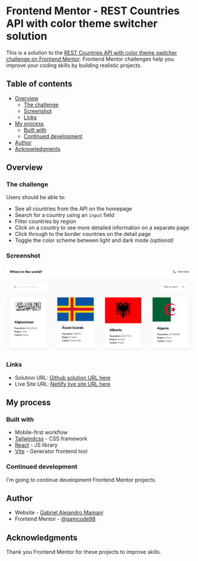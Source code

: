 # Frontend Mentor - REST Countries API with color theme switcher solution

This is a solution to the [REST Countries API with color theme switcher challenge on Frontend Mentor](https://www.frontendmentor.io/challenges/rest-countries-api-with-color-theme-switcher-5cacc469fec04111f7b848ca). Frontend Mentor challenges help you improve your coding skills by building realistic projects.

## Table of contents

- [Overview](#overview)
  - [The challenge](#the-challenge)
  - [Screenshot](#screenshot)
  - [Links](#links)
- [My process](#my-process)
  - [Built with](#built-with)
  - [Continued development](#continued-development)
- [Author](#author)
- [Acknowledgments](#acknowledgments)

## Overview

### The challenge

Users should be able to:

- See all countries from the API on the homepage
- Search for a country using an `input` field
- Filter countries by region
- Click on a country to see more detailed information on a separate page
- Click through to the border countries on the detail page
- Toggle the color scheme between light and dark mode *(optional)*

### Screenshot

![desktop preview](./screenshots/screenshot.png)

### Links

- Solution URL: [Github solution URL here](https://github.com/gamcode98/rest-countries-api)
- Live Site URL: [Netlify live site URL here](https://rest-countries-api-gamcode.netlify.app/)

## My process

### Built with

- Mobile-first workflow
- [Tailwindcss](https://tailwindcss.com/) - CSS framework
- [React](https://reactjs.org/) - JS library
- [Vite](https://vitejs.dev/) - Generator frontend tool

### Continued development

I'm going to continue development Frontend Mentor projects.

## Author

- Website - [Gabriel Alejandro Mamani](https://portfolio-gamcode.netlify.app/)
- Frontend Mentor - [@gamcode98](https://www.frontendmentor.io/profile/gamcode98)

## Acknowledgments

Thank you Frontend Mentor for these projects to improve skills.
